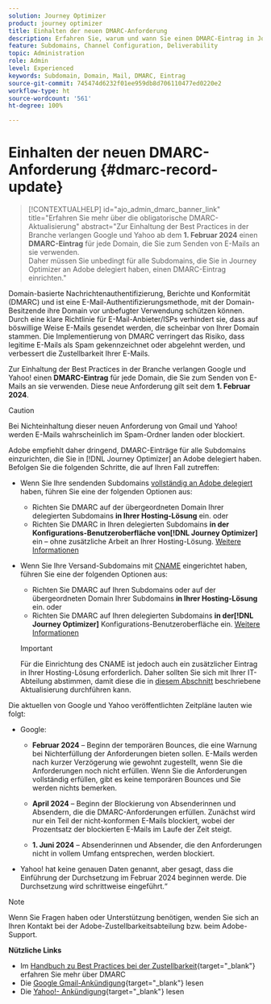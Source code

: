 ```yaml
---
solution: Journey Optimizer
product: journey optimizer
title: Einhalten der neuen DMARC-Anforderung
description: Erfahren Sie, warum und wann Sie einen DMARC-Eintrag in Journey Optimizer festlegen müssen
feature: Subdomains, Channel Configuration, Deliverability
topic: Administration
role: Admin
level: Experienced
keywords: Subdomain, Domain, Mail, DMARC, Eintrag
source-git-commit: 745474d6232f01ee959db8d706110477ed0220e2
workflow-type: ht
source-wordcount: '561'
ht-degree: 100%

---
```


# Einhalten der neuen DMARC-Anforderung {#dmarc-record-update}

>[!CONTEXTUALHELP]
>id="ajo_admin_dmarc_banner_link"
>title="Erfahren Sie mehr über die obligatorische DMARC-Aktualisierung"
>abstract="Zur Einhaltung der Best Practices in der Branche verlangen Google und Yahoo ab dem **1. Februar 2024** einen **DMARC-Eintrag** für jede Domain, die Sie zum Senden von E-Mails an sie verwenden.<br>Daher müssen Sie unbedingt für alle Subdomains, die Sie in Journey Optimizer an Adobe delegiert haben, einen DMARC-Eintrag einrichten."

Domain-basierte Nachrichtenauthentifizierung, Berichte und Konformität (DMARC) und ist eine E-Mail-Authentifizierungsmethode, mit der Domain-Besitzende ihre Domain vor unbefugter Verwendung schützen können. Durch eine klare Richtlinie für E-Mail-Anbieter/ISPs verhindert sie, dass auf böswillige Weise E-Mails gesendet werden, die scheinbar von Ihrer Domain stammen. Die Implementierung von DMARC verringert das Risiko, dass legitime E-Mails als Spam gekennzeichnet oder abgelehnt werden, und verbessert die Zustellbarkeit Ihrer E-Mails.

Zur Einhaltung der Best Practices in der Branche verlangen Google und Yahoo! einen **DMARC-Eintrag** für jede Domain, die Sie zum Senden von E-Mails an sie verwenden. Diese neue Anforderung gilt seit dem **1. Februar 2024**.

>[!CAUTION]
>
>Bei Nichteinhaltung dieser neuen Anforderung von Gmail und Yahoo! werden E-Mails wahrscheinlich im Spam-Ordner landen oder blockiert.

Adobe empfiehlt daher dringend, DMARC-Einträge für alle Subdomains einzurichten, die Sie in [!DNL Journey Optimizer] an Adobe delegiert haben. Befolgen Sie die folgenden Schritte, die auf Ihren Fall zutreffen:

* Wenn Sie Ihre sendenden Subdomains [vollständig an Adobe delegiert](delegate-subdomain.md#full-subdomain-delegation) haben, führen Sie eine der folgenden Optionen aus:

   * Richten Sie DMARC auf der übergeordneten Domain Ihrer delegierten Subdomains **in Ihrer Hosting-Lösung** ein.
oder
   * Richten Sie DMARC in Ihren delegierten Subdomains **in der Konfigurations-Benutzeroberfläche von[!DNL Journey Optimizer]** ein – ohne zusätzliche Arbeit an Ihrer Hosting-Lösung. [Weitere Informationen](dmarc-record.md#implement-dmarc)

* Wenn Sie Ihre Versand-Subdomains mit [CNAME](delegate-subdomain.md#cname-subdomain-delegation) eingerichtet haben, führen Sie eine der folgenden Optionen aus:

   * Richten Sie DMARC auf Ihren Subdomains oder auf der übergeordneten Domain Ihrer Subdomains **in Ihrer Hosting-Lösung** ein.
oder
   * Richten Sie DMARC auf Ihren delegierten Subdomains **in der[!DNL Journey Optimizer]** Konfigurations-Benutzeroberfläche ein. [Weitere Informationen](dmarc-record.md#implement-dmarc)

  >[!IMPORTANT]
  >
  >Für die Einrichtung des CNAME ist jedoch auch ein zusätzlicher Eintrag in Ihrer Hosting-Lösung erforderlich. Daher sollten Sie sich mit Ihrer IT-Abteilung abstimmen, damit diese die in [diesem Abschnitt](dmarc-record.md#implement-dmarc) beschriebene Aktualisierung durchführen kann.

Die aktuellen von Google und Yahoo veröffentlichten Zeitpläne lauten wie folgt: 

* Google:

   * **Februar 2024** – Beginn der temporären Bounces, die eine Warnung bei Nichterfüllung der Anforderungen bieten sollen. E-Mails werden nach kurzer Verzögerung wie gewohnt zugestellt, wenn Sie die Anforderungen noch nicht erfüllen. Wenn Sie die Anforderungen vollständig erfüllen, gibt es keine temporären Bounces und Sie werden nichts bemerken.

   * **April 2024** – Beginn der Blockierung von Absenderinnen und Absendern, die die DMARC-Anforderungen erfüllen. Zunächst wird nur ein Teil der nicht-konformen E-Mails blockiert, wobei der Prozentsatz der blockierten E-Mails im Laufe der Zeit steigt.

   * **1. Juni 2024** – Absenderinnen und Absender, die den Anforderungen nicht in vollem Umfang entsprechen, werden blockiert.

* Yahoo! hat keine genauen Daten genannt, aber gesagt, dass die Einführung der Durchsetzung im Februar 2024 beginnen werde. Die Durchsetzung wird schrittweise eingeführt.“

>[!NOTE]
>
>Wenn Sie Fragen haben oder Unterstützung benötigen, wenden Sie sich an Ihren Kontakt bei der Adobe-Zustellbarkeitsabteilung bzw. beim Adobe-Support.

**Nützliche Links**

* Im [Handbuch zu Best Practices bei der Zustellbarkeit](https://experienceleague.adobe.com/docs/deliverability-learn/deliverability-best-practice-guide/additional-resources/technotes/implement-dmarc.html?lang=de#about){target="_blank"} erfahren Sie mehr über DMARC
* Die [Google Gmail-Ankündigung](https://blog.google/products/gmail/gmail-security-authentication-spam-protection/){target="_blank"} lesen
* Die [Yahoo!- Ankündigung](https://blog.postmaster.yahooinc.com/post/730172167494483968/more-secure-less-spam){target="_blank"} lesen

<!--Find more guidance about these changes in the [Deliverability Best Practice Guide]-->
